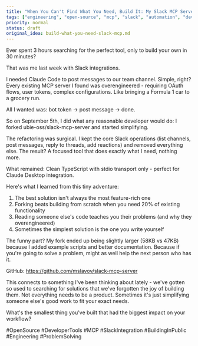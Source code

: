 ```yaml
---
title: "When You Can't Find What You Need, Build It: My Slack MCP Server Story"
tags: ["engineering", "open-source", "mcp", "slack", "automation", "developer-tools", "problem-solving"]
priority: normal
status: draft
original_idea: build-what-you-need-slack-mcp.md
---
```


Ever spent 3 hours searching for the perfect tool, only to build your own in 30 minutes?

That was me last week with Slack integrations.

I needed Claude Code to post messages to our team channel. Simple, right? Every existing MCP server I found was overengineered - requiring OAuth flows, user tokens, complex configurations. Like bringing a Formula 1 car to a grocery run.

All I wanted was: bot token → post message → done.

So on September 5th, I did what any reasonable developer would do: I forked ubie-oss/slack-mcp-server and started simplifying.

The refactoring was surgical. I kept the core Slack operations (list channels, post messages, reply to threads, add reactions) and removed everything else. The result? A focused tool that does exactly what I need, nothing more.

What remained: Clean TypeScript with stdio transport only - perfect for Claude Desktop integration.

Here's what I learned from this tiny adventure:

1. The best solution isn't always the most feature-rich one
2. Forking beats building from scratch when you need 20% of existing functionality
3. Reading someone else's code teaches you their problems (and why they overengineered)
4. Sometimes the simplest solution is the one you write yourself

The funny part? My fork ended up being slightly larger (58KB vs 47KB) because I added example scripts and better documentation. Because if you're going to solve a problem, might as well help the next person who has it.

GitHub: https://github.com/mslavov/slack-mcp-server

This connects to something I've been thinking about lately - we've gotten so used to searching for solutions that we've forgotten the joy of building them. Not everything needs to be a product. Sometimes it's just simplifying someone else's good work to fit your exact needs.

What's the smallest thing you've built that had the biggest impact on your workflow?

#OpenSource #DeveloperTools #MCP #SlackIntegration #BuildingInPublic #Engineering #ProblemSolving